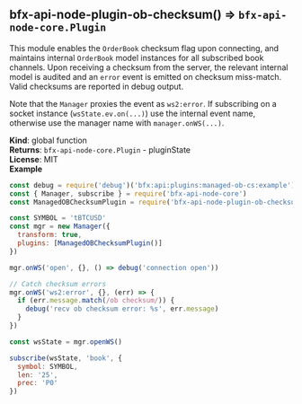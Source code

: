 <a name="bfx-api-node-plugin-ob-checksum"></a>

## bfx-api-node-plugin-ob-checksum() ⇒ <code>bfx-api-node-core.Plugin</code>
This module enables the `OrderBook` checksum flag upon connecting, and
maintains internal `OrderBook` model instances for all subscribed book
channels. Upon receiving a checksum from the server, the relevant internal
model is audited and an `error` event is emitted on checksum miss-match.
Valid checksums are reported in debug output.

Note that the `Manager` proxies the event as `ws2:error`. If subscribing on
a socket instance (`wsState.ev.on(...)`) use the internal event name,
otherwise use the manager name with `manager.onWS(...)`.

**Kind**: global function  
**Returns**: <code>bfx-api-node-core.Plugin</code> - pluginState  
**License**: MIT  
**Example**  
```js
const debug = require('debug')('bfx:api:plugins:managed-ob-cs:example')
const { Manager, subscribe } = require('bfx-api-node-core')
const ManagedOBChecksumPlugin = require('bfx-api-node-plugin-ob-checksum')

const SYMBOL = 'tBTCUSD'
const mgr = new Manager({
  transform: true,
  plugins: [ManagedOBChecksumPlugin()]
})

mgr.onWS('open', {}, () => debug('connection open'))

// Catch checksum errors
mgr.onWS('ws2:error', {}, (err) => {
  if (err.message.match(/ob checksum/)) {
    debug('recv ob checksum error: %s', err.message)
  }
})

const wsState = mgr.openWS()

subscribe(wsState, 'book', {
  symbol: SYMBOL,
  len: '25',
  prec: 'P0'
})
```
